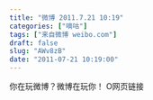 ```yaml
---
title: "微博 2011.7.21 10:19"
categories: ["嘀咕"]
tags: ["来自微博 weibo.com"]
draft: false
slug: "AWv8zB"
date: "2011-07-21 10:19:00"
---
```


<p>你在玩微博？微博在玩你！ O网页链接 ​​​​</p>
